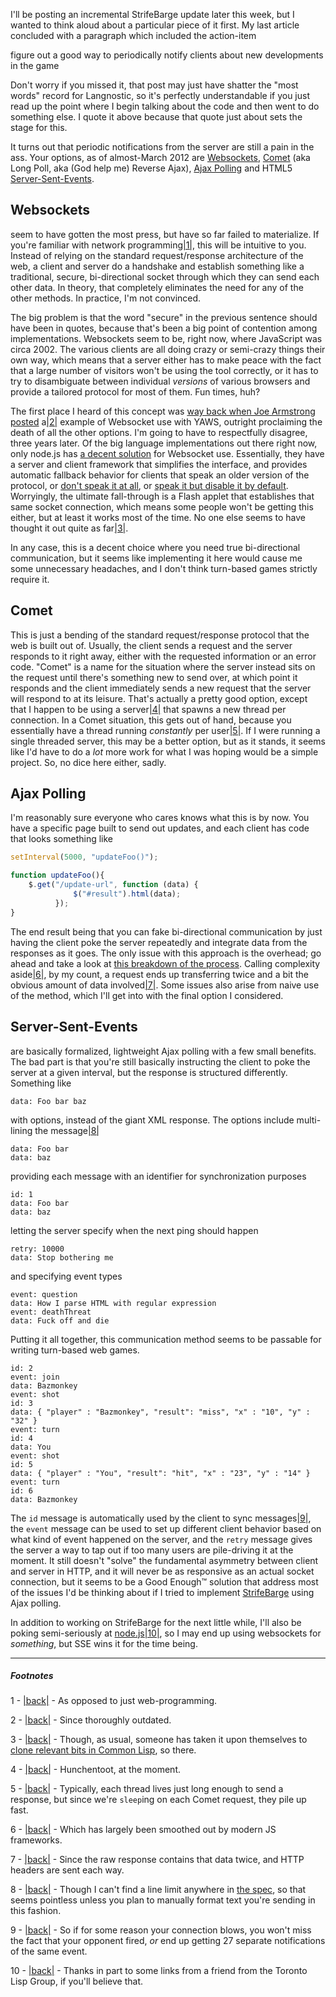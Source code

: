I'll be posting an incremental StrifeBarge update later this week, but I wanted to think aloud about a particular piece of it first. My last article concluded with a paragraph which included the action-item

figure out a good way to periodically notify clients about new developments in the game

Don't worry if you missed it, that post may just have shatter the "most words" record for Langnostic, so it's perfectly understandable if you just read up the point where I begin talking about the code and then went to do something else. I quote it above because that quote just about sets the stage for this.

It turns out that periodic notifications from the server are still a pain in the ass. Your options, as of almost-March 2012 are [Websockets](http://dev.w3.org/html5/websockets/), [Comet](http://en.wikipedia.org/wiki/Comet_(programming)) (aka Long Poll, aka (God help me) Reverse Ajax), [Ajax Polling](http://ajaxpatterns.org/Periodic_Refresh) and HTML5 [Server-Sent-Events](http://www.html5rocks.com/en/tutorials/eventsource/basics/).

## Websockets

seem to have gotten the most press, but have so far failed to materialize. If you're familiar with network programming<a name="note-Thu-Feb-23-154642EST-2012"></a>[|1|](#foot-Thu-Feb-23-154642EST-2012), this will be intuitive to you. Instead of relying on the standard request/response architecture of the web, a client and server do a handshake and establish something like a traditional, secure, bi-directional socket through which they can send each other data. In theory, that completely eliminates the need for any of the other methods. In practice, I'm not convinced.

The big problem is that the word "secure" in the previous sentence should have been in quotes, because that's been a big point of contention among implementations. Websockets seem to be, right now, where JavaScript was circa 2002. The various clients are all doing crazy or semi-crazy things their own way, which means that a server either has to make peace with the fact that a large number of visitors won't be using the tool correctly, or it has to try to disambiguate between individual *versions* of various browsers and provide a tailored protocol for most of them. Fun times, huh?

The first place I heard of this concept was [way back when Joe Armstrong posted](http://armstrongonsoftware.blogspot.com/2009/12/comet-is-dead-long-live-websockets.html) a<a name="note-Thu-Feb-23-154647EST-2012"></a>[|2|](#foot-Thu-Feb-23-154647EST-2012) example of Websocket use with YAWS, outright proclaiming the death of all the other options. I'm going to have to respectfully disagree, three years later. Of the big language implementations out there right now, only node.js has [a decent solution](http://socket.io/) for Websocket use. Essentially, they have a server and client framework that simplifies the interface, and provides automatic fallback behavior for clients that speak an older version of the protocol, or [don't speak it at all](http://www.microsoft.com/download/en/details.aspx?id=43), or [speak it but disable it by default](http://www.mozilla.org/en-US/firefox/4.0b9/releasenotes/). Worryingly, the ultimate fall-through is a Flash applet that establishes that same socket connection, which means some people won't be getting this either, but at least it works most of the time. No one else seems to have thought it out quite as far<a name="note-Thu-Feb-23-154658EST-2012"></a>[|3|](#foot-Thu-Feb-23-154658EST-2012).

In any case, this is a decent choice where you need true bi-directional communication, but it seems like implementing it here would cause me some unnecessary headaches, and I don't think turn-based games strictly require it.

## Comet

This is just a bending of the standard request/response protocol that the web is built out of. Usually, the client sends a request and the server responds to it right away, either with the requested information or an error code. "Comet" is a name for the situation where the server instead sits on the request until there's something new to send over, at which point it responds and the client immediately sends a new request that the server will respond to at its leisure. That's actually a pretty good option, except that I happen to be using a server<a name="note-Thu-Feb-23-154704EST-2012"></a>[|4|](#foot-Thu-Feb-23-154704EST-2012) that spawns a new thread per connection. In a Comet situation, this gets out of hand, because you essentially have a thread running *constantly* per user<a name="note-Thu-Feb-23-154716EST-2012"></a>[|5|](#foot-Thu-Feb-23-154716EST-2012). If I were running a single threaded server, this may be a better option, but as it stands, it seems like I'd have to do a *lot* more work for what I was hoping would be a simple project. So, no dice here either, sadly.

## Ajax Polling

I'm reasonably sure everyone who cares knows what this is by now. You have a specific page built to send out updates, and each client has code that looks something like

```javascript
setInterval(5000, "updateFoo()");

function updateFoo(){
    $.get("/update-url", function (data) {
              $("#result").html(data);
          });
}
```

The end result being that you can fake bi-directional communication by just having the client poke the server repeatedly and integrate data from the responses as it goes. The only issue with this approach is the overhead; go ahead and take a look at [this breakdown of the process](http://en.wikipedia.org/wiki/XMLHttpRequest). Calling complexity aside<a name="note-Thu-Feb-23-154755EST-2012"></a>[|6|](#foot-Thu-Feb-23-154755EST-2012), by my count, a request ends up transferring twice and a bit the obvious amount of data involved<a name="note-Thu-Feb-23-154808EST-2012"></a>[|7|](#foot-Thu-Feb-23-154808EST-2012). Some issues also arise from naive use of the method, which I'll get into with the final option I considered.

## Server-Sent-Events

are basically formalized, lightweight Ajax polling with a few small benefits. The bad part is that you're still basically instructing the client to poke the server at a given interval, but the response is structured differently. Something like 

```
data: Foo bar baz
```

with options, instead of the giant XML response. The options include multi-lining the message<a name="note-Thu-Feb-23-154814EST-2012"></a>[|8|](#foot-Thu-Feb-23-154814EST-2012)

```
data: Foo bar
data: baz
```

providing each message with an identifier for synchronization purposes

```
id: 1
data: Foo bar
data: baz
```

letting the server specify when the next ping should happen

```
retry: 10000
data: Stop bothering me
```

and specifying event types

```
event: question
data: How I parse HTML with regular expression
event: deathThreat
data: Fuck off and die
```

Putting it all together, this communication method seems to be passable for writing turn-based web games.

```
id: 2
event: join
data: Bazmonkey
event: shot
id: 3
data: { "player" : "Bazmonkey", "result": "miss", "x" : "10", "y" : "32" }
event: turn
id: 4
data: You
event: shot
id: 5
data: { "player" : "You", "result": "hit", "x" : "23", "y" : "14" }
event: turn
id: 6
data: Bazmonkey

```

The `id` message is automatically used by the client to sync messages<a name="note-Thu-Feb-23-154832EST-2012"></a>[|9|](#foot-Thu-Feb-23-154832EST-2012), the `event` message can be used to set up different client behavior based on what kind of event happened on the server, and the `retry` message gives the server a way to tap out if too many users are pile-driving it at the moment. It still doesn't "solve" the fundamental asymmetry between client and server in HTTP, and it will never be as responsive as an actual socket connection, but it seems to be a Good Enough™ solution that address most of the issues I'd be thinking about if I tried to implement [StrifeBarge](https://github.com/Inaimathi/strifebarge) using Ajax polling.

In addition to working on StrifeBarge for the next little while, I'll also be poking semi-seriously at [node.js](http://nodejs.org/)<a name="note-Sun-Feb-26-032221EST-2012"></a>[|10|](#foot-Sun-Feb-26-032221EST-2012), so I may end up using websockets for *something*, but SSE wins it for the time being.

* * *
##### Footnotes
1 - <a name="foot-Thu-Feb-23-154642EST-2012"></a>[|back|](#note-Thu-Feb-23-154642EST-2012) - As opposed to just web-programming.

2 - <a name="foot-Thu-Feb-23-154647EST-2012"></a>[|back|](#note-Thu-Feb-23-154647EST-2012) - Since thoroughly outdated.

3 - <a name="foot-Thu-Feb-23-154658EST-2012"></a>[|back|](#note-Thu-Feb-23-154658EST-2012) - Though, as usual, someone has taken it upon themselves to [clone relevant bits in Common Lisp](https://github.com/e-user/hunchensocket), so there.

4 - <a name="foot-Thu-Feb-23-154704EST-2012"></a>[|back|](#note-Thu-Feb-23-154704EST-2012) - Hunchentoot, at the moment.

5 - <a name="foot-Thu-Feb-23-154716EST-2012"></a>[|back|](#note-Thu-Feb-23-154716EST-2012) - Typically, each thread lives just long enough to send a response, but since we're `sleep`ing on each Comet request, they pile up fast.

6 - <a name="foot-Thu-Feb-23-154755EST-2012"></a>[|back|](#note-Thu-Feb-23-154755EST-2012) - Which has largely been smoothed out by modern JS frameworks.

7 - <a name="foot-Thu-Feb-23-154808EST-2012"></a>[|back|](#note-Thu-Feb-23-154808EST-2012) - Since the raw response contains that data twice, and HTTP headers are sent each way.

8 - <a name="foot-Thu-Feb-23-154814EST-2012"></a>[|back|](#note-Thu-Feb-23-154814EST-2012) - Though I can't find a line limit anywhere in [the spec](http://dev.w3.org/html5/eventsource/), so that seems pointless unless you plan to manually format text you're sending in this fashion.

9 - <a name="foot-Thu-Feb-23-154832EST-2012"></a>[|back|](#note-Thu-Feb-23-154832EST-2012) - So if for some reason your connection blows, you won't miss the fact that your opponent fired, *or* end up getting 27 separate notifications of the same event.

10 - <a name="foot-Sun-Feb-26-032221EST-2012"></a>[|back|](#note-Sun-Feb-26-032221EST-2012) - Thanks in part to some links from a friend from the Toronto Lisp Group, if you'll believe that.
